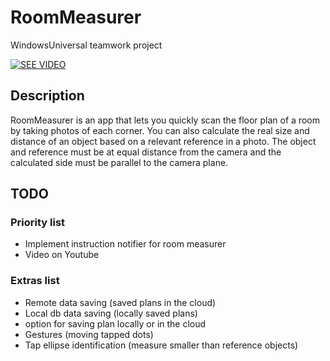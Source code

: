 # RoomMeasurer
WindowsUniversal teamwork project

[![SEE VIDEO](http://img.youtube.com/vi/8h02FN1fH6c/0.jpg)](http://www.youtube.com/watch?v=8h02FN1fH6c)

## Description

RoomMeasurer is an app that lets you quickly scan the floor plan of a room by taking photos of each corner. You can also calculate the real size and distance of an object based on a relevant reference in a photo. The object and reference must be at equal distance from the camera and the calculated side must be parallel to the camera plane.

## TODO

### Priority list
- Implement instruction notifier for room measurer
- Video on Youtube

### Extras list
- Remote data saving (saved plans in the cloud)
- Local db data saving (locally saved plans)
- option for saving plan locally or in the cloud
- Gestures (moving tapped dots)
- Tap ellipse identification (measure smaller than reference objects)

